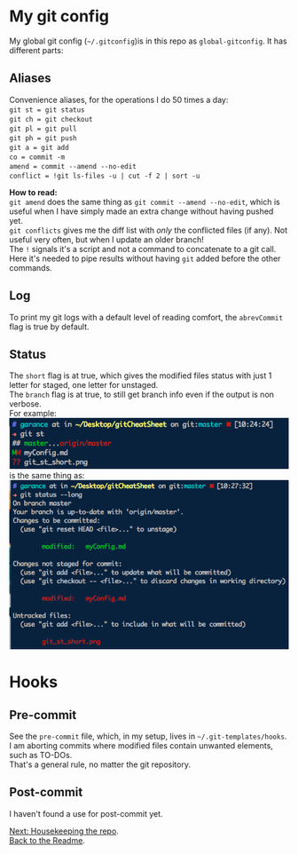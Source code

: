 # My git config
My global git config (`~/.gitconfig`)is in this repo as `global-gitconfig`. It has different parts:
## Aliases
Convenience aliases, for the operations I do 50 times a day:  
`git st = git status`  
`git ch = git checkout`  
`git pl = git pull`  
`git ph = git push`  
`git a = git add`  
`co = commit -m`  
`amend = commit --amend --no-edit`  
`conflict = !git ls-files -u | cut -f 2 | sort -u`  

__How to read:__  
`git amend` does the same thing as `git commit --amend --no-edit`, which is useful when I have simply made an extra change without having pushed yet.  
`git conflicts` gives me the diff list with _only_ the conflicted files (if any). Not useful very often, but when I update an older branch!  
The `!` signals it's a script and not a command to concatenate to a git call. Here it's needed to pipe results without having `git` added before the other commands.  

## Log
To print my git logs with a default level of reading comfort, the `abrevCommit` flag is true by default.

## Status
The `short` flag is at true, which gives the modified files status with just 1 letter for staged, one letter for unstaged.  
The `branch` flag is at true, to still get branch info even if the output is non verbose.  
For example:
![git status -sb output](git_st_short.png)
is the same thing as:
![git status --long output](git_st_long.png)

# Hooks

## Pre-commit
See the `pre-commit` file, which, in my setup, lives in `~/.git-templates/hooks`.  
I am aborting commits where modified files contain unwanted elements, such as TO-DOs.  
That's a general rule, no matter the git repository.

## Post-commit
I haven't found a use for post-commit yet.

[Next: Housekeeping the repo](housekeeping.md).  
[Back to the Readme](README.md).